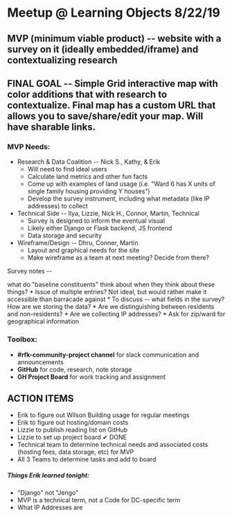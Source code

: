 # Meetup @ Learning Objects 8/22/19

## MVP (minimum viable product) -- website with a survey on it (ideally embedded/iframe) and contextualizing research
## FINAL GOAL -- Simple Grid interactive map with color additions that with research to contextualize. Final map has a custom URL that allows you to save/share/edit your map. Will have sharable links.


### MVP Needs:
* Research & Data Coalition -- Nick S., Kathy, & Erik
	* Will need to find ideal users
	* Calculate land metrics and other fun facts
	* Come up with examples of land usage (i.e. "Ward 6 has X units of single family housing providing Y houses")
	* Develop the survey instrument, including what metadata (like IP addresses) to collect
*  Technical Side -- Ilya, Lizzie, Nick H., Connor, Martin, Technical
	* Survey is designed to inform the eventual visual
	* Likely either Django or Flask backend, JS frontend
	* Data storage and security
*  Wireframe/Design -- Dhru, Conner, Martin
	* Layout and graphical needs for the site
	* Make wireframe as a team at next meeting? Decide from there?		 


Survey notes -- 

what do "baseline constituents" think about when they think about these things?
	* Issue of multiple entries? Not ideal, but would rather make it accessible than barracade against 
	* To discuss -- what fields in the survey? How are we storing the data?
	* Are we distinguishing between residents and non-residents?
	* Are we collecting IP addresses? 
	* Ask for zip/ward for geographical information


### Toolbox:
* **#rfk-community-project channel** for slack communication and announcements
* **GitHub** for code, research, note storage
* **GH Project Board** for work tracking and assignment



## ACTION ITEMS
* Erik to figure out Wilson Building usage for regular meetings
* Erik to figure out hosting/domain costs  
* Lizzie to publish reading list on GitHub  
* Lizzie to set up project board ✔ DONE
* Technical team to determine technical needs and associated costs (hosting fees, data storage, etc) for MVP
* All 3 Teams to determine tasks and add to board


##### Things Erik learned tonight:
* "Django" not "Jengo"
* MVP is a technical term, not a Code for DC-specific term
* What IP Addresses are
